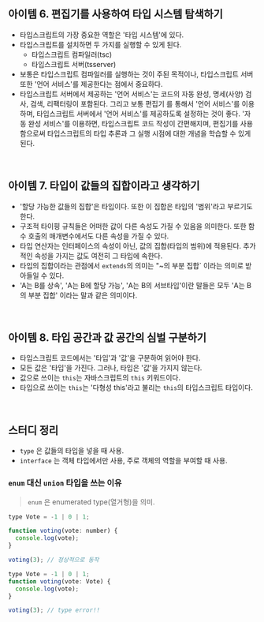 ## 아이템 6. 편집기를 사용하여 타입 시스템 탐색하기

- 타입스크립트의 가장 중요한 역할은 '타입 시스템'에 있다.
- 타입스크립트를 설치하면 두 가지를 실행할 수 있게 된다.
  - 타입스크립트 컴파일러(tsc)
  - 타입스크립트 서버(tsserver)
- 보통은 타입스크립트 컴파일러를 실행하는 것이 주된 목적이나, 타입스크립트 서버 또한 '언어 서비스'를 제공한다는 점에서 중요하다.
- 타입스크립트 서버에서 제공하는 '언어 서비스'는 코드의 자동 완성, 명세(사양) 검사, 검색, 리팩터링이 포함된다. 그리고 보통 편집기 를 통해서 '언어 서비스'를 이용하며, 타입스크립트 서버에서 '언어 서비스'를 제공하도록 설정하는 것이 좋다. '자동 완성 서비스'를 이용하면, 타입스크립트 코드 작성이 간편해지며, 편집기를 사용함으로써 타입스크립트의 타입 추론과 그 실행 시점에 대한 개념을 학습할 수 있게 된다.

</br>

## 아이템 7. 타입이 값들의 집합이라고 생각하기

- '할당 가능한 값들의 집합'은 타입이다. 또한 이 집합은 타입의 '범위'라고 부르기도 한다.
- 구조적 타이핑 규칙들은 어떠한 값이 다른 속성도 가질 수 있음을 의미한다. 또한 함수 호출의 매개변수에서도 다른 속성을 가질 수 있다.
- 타입 연산자는 인터페이스의 속성이 아닌, 값의 집합(타입의 범위)에 적용된다. 추가적인 속성을 가지는 값도 여전히 그 타입에 속한다.
- 타입의 집합이라는 관점에서 `extends`의 의미는 "~의 부분 집합` 이라는 의미로 받아들일 수 있다.
- 'A는 B를 상속', 'A는 B에 할당 가능', 'A는 B의 서브타입'이란 말들은 모두 'A는 B의 부분 집합' 이라는 말과 같은 의미이다.

</br>

## 아이템 8. 타입 공간과 값 공간의 심벌 구분하기

- 타입스크립트 코드에서는 '타입'과 '값'을 구분하여 읽어야 한다.
- 모든 값은 '타입'을 가진다. 그러나, 타입은 '값'을 가지지 않는다.
- 값으로 쓰이는 `this`는 자바스크립트의 `this` 키워드이다.
- 타입으로 쓰이는 `this`는 '다형성 this'라고 불리는 `this`의 타입스크립트 타입이다.

</br>

## 스터디 정리

- `type` 은 값들의 타입을 넣을 때 사용.
- `interface` 는 객체 타입에서만 사용, 주로 객체의 역할을 부여할 때 사용.

### `enum` 대신 `union` 타입을 쓰는 이유

> `enum` 은 enumerated type(열거형)을 의미.

```js
type Vote = -1 | 0 | 1;

function voting(vote: number) {
  console.log(vote);
}

voting(3); // 정상적으로 동작
```

```js
type Vote = -1 | 0 | 1;
function voting(vote: Vote) {
  console.log(vote);
}

voting(3); // type error!!
```
